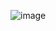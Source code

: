 ![image](https://github.com/erkindilekci/javascript-projects/assets/109282517/08664e11-397a-4c3c-af5b-14914aed2781)
